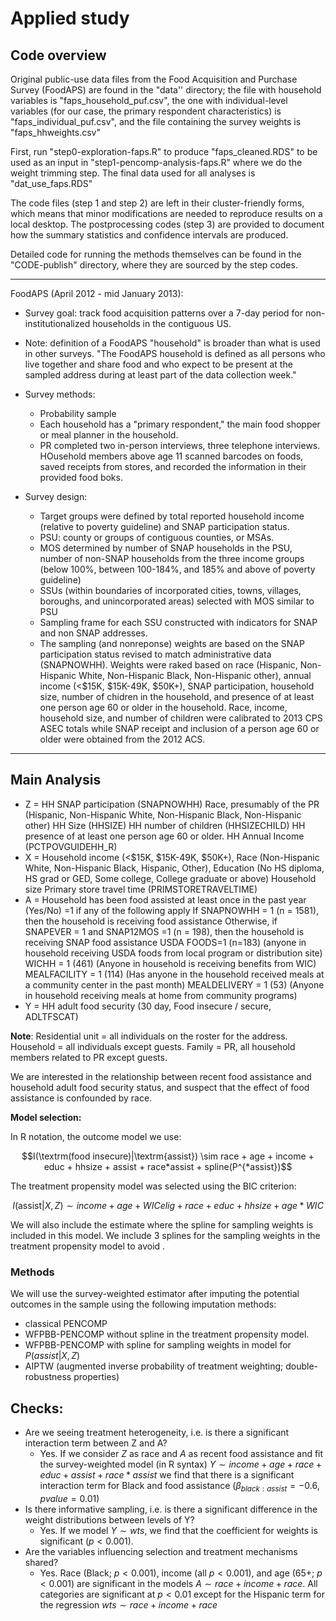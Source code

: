 # Applied study

## Code overview

Original public-use data files from the Food Acquisition and Purchase Survey (FoodAPS) are found in the "data'' directory; the file with household variables is "faps_household_puf.csv", the one with individual-level variables (for our case, the primary respondent characteristics) is "faps_individual_puf.csv", and the file containing the survey weights is "faps_hhweights.csv"

First, run "step0-exploration-faps.R" to produce "faps_cleaned.RDS" to be used as an input in "step1-pencomp-analysis-faps.R" where we do the weight trimming step. The final data used for all analyses is "dat_use_faps.RDS"

The code files (step 1 and step 2) are left in their cluster-friendly forms, which means that minor modifications are needed to reproduce results on a local desktop. The postprocessing codes (step 3) are provided to document how the summary statistics and confidence intervals are produced.

Detailed code for running the methods themselves can be found in the "CODE-publish" directory, where they are sourced by the step codes. 

---

FoodAPS (April 2012 - mid January 2013):
 * 	Survey goal: track food acquisition patterns over a 7-day period for non-institutionalized households in the contiguous US.
 *	Note: definition of a FoodAPS "household" is broader than what is used in other surveys. "The FoodAPS household is defined as all persons who live together and
share food and who expect to be present at the sampled address during at least part of the data collection week."

 * 	Survey methods: 
	*	Probability sample
	*	Each household has a "primary respondent," the main food shopper or meal planner in the household.
	*	PR completed two in-person interviews, three telephone interviews. HOusehold members above age 11 scanned barcodes on foods, saved receipts from stores, and recorded the information in their provided food boks.

*	Survey design:
	* Target groups were defined by total reported household income (relative to poverty guideline) and SNAP participation status.
	*	PSU: county or groups of contiguous counties, or MSAs.
	*	MOS determined by number of SNAP households in the PSU, number of non-SNAP households from the three income groups (below 100%, between 100-184%, and 185% and above of poverty guideline)
	* 	SSUs (within boundaries of incorporated cities, towns, villages, boroughs, and unincorporated areas) selected with MOS similar to PSU
	*	Sampling frame for each SSU constructed with indicators for SNAP and non SNAP addresses.
	*	The sampling (and nonreponse) weights are based on the SNAP participation status revised to match administrative data (SNAPNOWHH). Weights were raked based on race (Hispanic, Non-Hispanic White, Non-Hispanic Black, Non-Hispanic other), annual income (<$15K, $15K-49K, $50K+), SNAP participation, household size, number of chidren in the household, and presence of at least one person age 60 or older in the household. Race, income, household size, and number of children were calibrated to 2013 CPS ASEC totals while SNAP receipt and inclusion of a person age 60 or older were obtained from the 2012 ACS.

---
## Main Analysis
*	Z = HH SNAP participation (SNAPNOWHH)
		Race, presumably of the PR (Hispanic, Non-Hispanic White, Non-Hispanic Black, Non-Hispanic other)
		HH Size (HHSIZE)
		HH number of children (HHSIZECHILD)
		HH presence of at least one person age 60 or older.
		HH Annual Income (PCTPOVGUIDEHH_R)
*	X = Household income (<$15K, $15K-49K, $50K+), 
		Race (Non-Hispanic White, Non-Hispanic Black, Hispanic, Other), 
		Education (No HS diploma, HS grad or GED, Some college, College graduate or above)
		Household size 
		Primary store travel time (PRIMSTORETRAVELTIME)
*	A = Household has been food assisted at least once in the past year (Yes/No) =1 if any of the following apply
		If SNAPNOWHH = 1 (n = 1581), then the household is receiving food assistance
		Otherwise, if SNAPEVER = 1 and SNAP12MOS =1 (n = 198), then the household is receiving SNAP food assistance
		USDA FOODS=1 (n=183) (anyone in household receiving USDA foods from local program or distribution site)
		WICHH = 1 (461) (Anyone in household is receiving benefits from WIC)
		MEALFACILITY = 1 (114) (Has anyone in the household received meals at a community center in the past month)
		MEALDELIVERY = 1 (53) (Anyone in household receiving meals at home from community programs)
*	Y = HH adult food security (30 day, Food insecure / secure, ADLTFSCAT)

**Note**: Residential unit = all individuals on the roster for the address. Household = all individuals except guests. Family = PR, all household members related to PR except guests. 

We are interested in the relationship between recent food assistance and household adult food security status, and suspect that the effect of food assistance is confounded by race. 

**Model selection:**

In R notation, the outcome model we use:

$$I(\textrm(food insecure)|\textrm{assist}) \sim race + age + income + educ + hhsize + assist + race*assist + spline(P^{*assist})$$

The treatment propensity model was selected using the BIC criterion:

$$I(\textrm{assist}|X,Z) \sim income + age + WICelig + race + educ + hhsize + age*WIC$$

We will also include the estimate where the spline for sampling weights is included in this model. We include 3 splines for the sampling weights in the treatment propensity model to avoid .


### Methods

We will use the survey-weighted estimator after imputing the potential outcomes in the sample using the following imputation methods:

*	classical PENCOMP
*	WFPBB-PENCOMP without spline in the treatment propensity model.
*	WFPBB-PENCOMP with spline for sampling weights in model for $P(assist|X,Z)$
*	AIPTW (augmented inverse probability of treatment weighting; double-robustness properties)


## Checks:
* Are we seeing treatment heterogeneity, i.e. is there a significant interaction term between Z and A?
	* Yes. If we consider $Z$ as race and $A$ as recent food assistance and fit the survey-weighted model (in R syntax)
	$Y \sim income + age + race + educ + assist + race*assist$
	we find that there is a significant interaction term for Black and food assistance ($\beta_{black:assist} =-0.6, pvalue = 0.01$)
* Is there informative sampling, i.e. is there a significant difference in the weight distributions between levels of Y?
	* Yes. If we model $Y \sim wts$, we find that the coefficient for weights is significant ($p<0.001$).
* Are the variables influencing selection and treatment mechanisms shared? 
	* Yes. Race (Black; $p<0.001$), income (all $p<0.001$), and age (65+; $p<0.001$) are significant in the models $A \sim race + income + race$. All categories are significant at $p<0.01$ except for the Hispanic term for the regression $wts \sim race + income + race$
